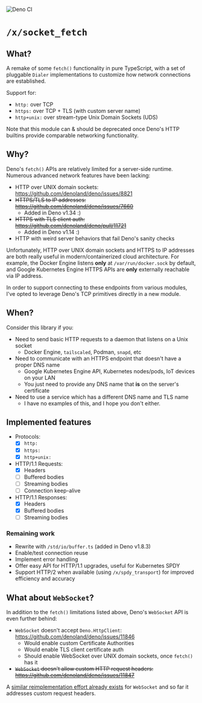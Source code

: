 ![Deno CI](https://github.com/cloudydeno/deno-socket_fetch/workflows/CI/badge.svg?branch=main)

# `/x/socket_fetch`

## What?

A remake of some `fetch()` functionality in pure TypeScript,
with a set of pluggable `Dialer` implementations to customize
how network connections are established.

Support for:
* `http:` over TCP
* `https:` over TCP + TLS (with custom server name)
* `http+unix:` over stream-type Unix Domain Sockets (UDS)

Note that this module can & should be deprecated
once Deno's HTTP builtins provide comparable networking functionality.

## Why?

Deno's `fetch()` APIs are relatively limited for a server-side runtime.
Numerous advanced network features have been lacking:

* HTTP over UNIX domain sockets: https://github.com/denoland/deno/issues/8821
* ~~HTTPS/TLS to IP addresses: https://github.com/denoland/deno/issues/7660~~
  * Added in Deno v1.34 :)
* ~~HTTPS with TLS client auth: https://github.com/denoland/deno/pull/11721~~
  * Added in Deno v1.14 :)
* HTTP with weird server behaviors that fail Deno's sanity checks

Unfortunately, HTTP over UNIX domain sockets and HTTPS to IP addresses are both
really useful in modern/containerized cloud architecture.
For example, the Docker Engine listens **only** at `/var/run/docker.sock` by default,
and Google Kubernetes Engine HTTPS APIs are **only** externally reachable via IP address.

In order to support connecting to these endpoints from various modules,
I've opted to leverage Deno's TCP primitives directly in a new module.

## When?

Consider this library if you:

* Need to send basic HTTP requests to a daemon that listens on a Unix socket
  * Docker Engine, `tailscaled`, Podman, `snapd`, etc
* Need to communicate with an HTTPS endpoint that doesn't have a proper DNS name
  * Google Kubernetes Engine API, Kubernetes nodes/pods, IoT devices on your LAN
  * You just need to provide any DNS name that **is** on the server's certificate
* Need to use a service which has a different DNS name and TLS name
  * I have no examples of this, and I hope you don't either.

## Implemented features

* Protocols:
  * [x] `http:`
  * [x] `https:`
  * [x] `http+unix:`
* HTTP/1.1 Requests:
  * [x] Headers
  * [ ] Buffered bodies
  * [ ] Streaming bodies
  * [ ] Connection keep-alive
* HTTP/1.1 Responses:
  * [x] Headers
  * [x] Buffered bodies
  * [ ] Streaming bodies

### Remaining work

* Rewrite with `/std/io/buffer.ts` (added in Deno v1.8.3)
* Enable/test connection reuse
* Implement error handling
* Offer easy API for HTTP/1.1 upgrades, useful for Kubernetes SPDY
* Support HTTP/2 when available (using `/x/spdy_transport`) for improved efficiency and accuracy

## What about `WebSocket`?
In addition to the `fetch()` limitations listed above,
Deno's `WebSocket` API is even further behind:

* `WebSocket` doesn't accept `Deno.HttpClient`: https://github.com/denoland/deno/issues/11846
  * Would enable custom Certificate Authorities
  * Would enable TLS client certificate auth
  * Should enable WebSocket over UNIX domain sockets, once `fetch()` has it
* ~~`WebSocket` doesn't allow custom HTTP request headers: https://github.com/denoland/deno/issues/11847~~

A [similar reimplementation effort already exists](https://deno.land/x/custom_socket/)
for `WebSocket` and so far it addresses custom request headers.
